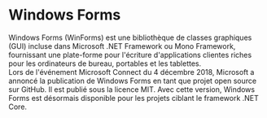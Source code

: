 # Windows Forms

Windows Forms (WinForms) est une bibliothèque de classes graphiques (GUI) incluse dans Microsoft .NET Framework ou Mono Framework, fournissant une plate-forme pour l'écriture d'applications clientes riches pour les ordinateurs de bureau, portables et les tablettes.
<br>
Lors de l'événement Microsoft Connect du 4 décembre 2018, Microsoft a annoncé la publication de Windows Forms en tant que projet open source sur GitHub. Il est publié sous la licence MIT. Avec cette version, Windows Forms est désormais disponible pour les projets ciblant le framework .NET Core.

